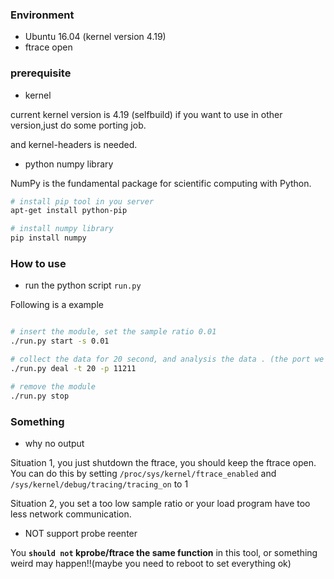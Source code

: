 ### Environment

- Ubuntu 16.04 (kernel version 4.19)
- ftrace open 

### prerequisite

- kernel 

current kernel version is 4.19 (selfbuild)
if you want to use in other version,just do some porting job. 

and kernel-headers is needed.


- python numpy library

NumPy is the fundamental package for scientific computing with Python.

```bash
# install pip tool in you server
apt-get install python-pip

# install numpy library 
pip install numpy
```


### How to use

- run the python script `run.py` 

Following is a example

```bash

# insert the module, set the sample ratio 0.01
./run.py start -s 0.01

# collect the data for 20 second, and analysis the data . (the port we interest is 11211) 
./run.py deal -t 20 -p 11211

# remove the module
./run.py stop							
```

### Something

- why no output

Situation 1, you just shutdown the ftrace, you should keep the ftrace open. You can do this by 
setting `/proc/sys/kernel/ftrace_enabled` and `/sys/kernel/debug/tracing/tracing_on` to 1

Situation 2, you set a too low sample ratio or your load program have too less network communication. 

- NOT support probe reenter

You __`should not` kprobe/ftrace the same function__ in this tool, or something weird may happen!!(maybe you 
need to reboot to set everything ok)
